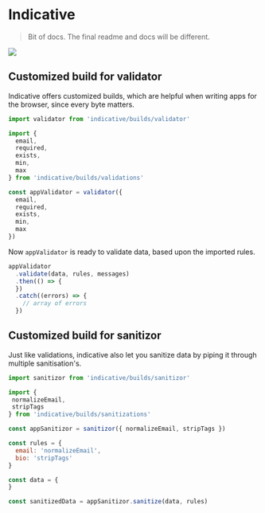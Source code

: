 # Indicative

> Bit of docs. The final readme and docs will be different.

![](https://saucelabs.com/browser-matrix/indicative.svg)

## Customized build for validator
Indicative offers customized builds, which are helpful when writing apps for the browser, since every byte matters.

```js
import validator from 'indicative/builds/validator'

import {
  email,
  required,
  exists,
  min,
  max
} from 'indicative/builds/validations'

const appValidator = validator({
  email,
  required,
  exists,
  min,
  max
})
```

Now `appValidator` is ready to validate data, based upon the imported rules.

```js
appValidator
  .validate(data, rules, messages)
  .then(() => {
  })
  .catch((errors) => {
    // array of errors
  })
```

## Customized build for sanitizor

Just like validations, indicative also let you sanitize data by piping it through multiple sanitisation's.

```js
import sanitizor from 'indicative/builds/sanitizor'

import {
 normalizeEmail,
 stripTags
} from 'indicative/builds/sanitizations'

const appSanitizor = sanitizor({ normalizeEmail, stripTags })

const rules = {
  email: 'normalizeEmail',
  bio: 'stripTags'
}

const data = {
}

const sanitizedData = appSanitizor.sanitize(data, rules)
```
